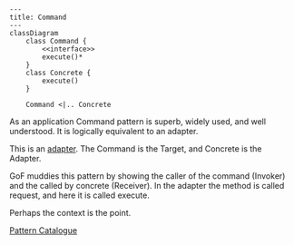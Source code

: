 ```mermaid
---
title: Command
---
classDiagram
    class Command {
        <<interface>>
        execute()*
    }
    class Concrete {
        execute()
    }

    Command <|.. Concrete
```
As an application Command pattern is superb, widely used, and well understood. It is logically equivalent to an adapter.

This is an [adapter](../../structure/adapter/Adapter.md). The Command is the Target, and Concrete is the Adapter.

GoF muddies this pattern by showing the caller of the command (Invoker) and the called by concrete (Receiver). In the 
adapter the method is called request, and here it is called execute. 

Perhaps the context is the point. 

[Pattern Catalogue](../../Catalogue.md)